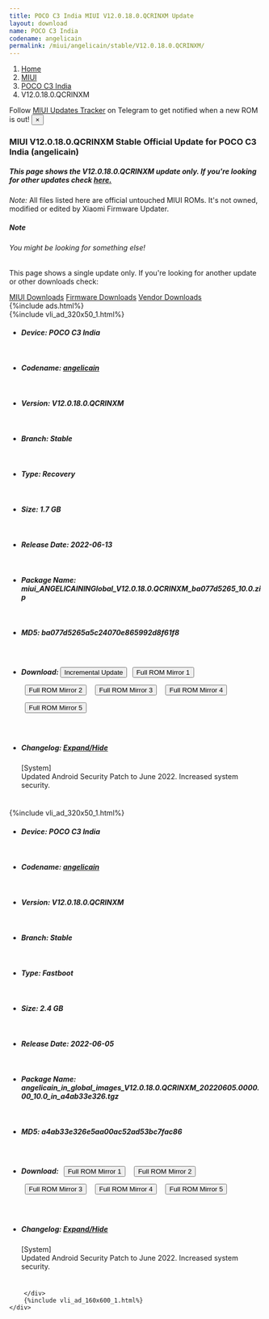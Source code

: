 ```yaml
---
title: POCO C3 India MIUI V12.0.18.0.QCRINXM Update
layout: download
name: POCO C3 India
codename: angelicain
permalink: /miui/angelicain/stable/V12.0.18.0.QCRINXM/
---
```

<nav aria-label="breadcrumb">
    <ol class="breadcrumb">
        <li class="breadcrumb-item"><a href="/">Home</a></li>
        <li class="breadcrumb-item"><a href="/miui/">MIUI</a></li>
        <li class="breadcrumb-item"><a href="/miui/angelicain/">POCO C3 India</a></li>
        <li class="breadcrumb-item active" aria-current="page">V12.0.18.0.QCRINXM</li>
    </ol>
</nav>
<div class="alert alert-primary alert-dismissible fade show" role="alert">
    Follow <a href="https://t.me/MIUIUpdatesTracker" class="alert-link">MIUI Updates Tracker</a> on Telegram to get
    notified when a new ROM is out!
    <button type="button" class="close" data-dismiss="alert" aria-label="Close">
        <span aria-hidden="true">&times;</span>
    </button>
</div>
<div class="col-12 mx-auto">
    <h3 class="title bg-light p-2 rounded">MIUI V12.0.18.0.QCRINXM Stable Official Update for POCO C3 India (angelicain)</h3>
    <h5>This page shows the V12.0.18.0.QCRINXM update only. If you're looking for other updates check
        <a href="/miui/angelicain/">here.</a></h5>
    <p><i>Note: </i>All files listed here are official untouched MIUI ROMs.
        It's not owned, modified or edited by Xiaomi Firmware Updater.</p>
    <div class="card">
        <div class="card-body">
            <h5 class="card-title">Note</h5>
            <h6 class="card-subtitle mb-2 text-muted">You might be looking for something else!</h6>
            <p class="card-text">This page shows a single update only.
                If you're looking for another update or other downloads check:</p>
            <a href="/miui/" class="card-link">MIUI Downloads</a>
            <a href="/firmware/" class="card-link">Firmware Downloads</a>
            <a href="/vendor/" class="card-link">Vendor Downloads</a>
        </div>
    </div>
    {%include ads.html%}
    <div class="row justify-content-center">
        <div class="col-10" id="downloads">
                    <div class="card card-body">
            {%include vli_ad_320x50_1.html%}
            <ul class="list-unstyled">
                <li style="padding-bottom: 10px;">
                    <h5><b>Device: </b>POCO C3 India</h5>
                </li>
                <li style="padding-bottom: 10px;">
                    <h5><b>Codename: </b> <a href="/miui/angelicain/" target="_blank">angelicain</a> </h5>
                </li>
                <li style="padding-bottom: 10px;">
                    <h5><b>Version: </b>V12.0.18.0.QCRINXM</h5>
                </li>
                <li style="padding-bottom: 10px;">
                    <h5><b>Branch: </b>Stable</h5>
                </li>
                <li style="padding-bottom: 10px;">
                    <h5><b>Type: </b>Recovery</h5>
                </li>
                <li style="padding-bottom: 10px;">
                    <h5><b>Size: </b>1.7 GB</h5>
                </li>
                <li style="padding-bottom: 10px;">
                    <h5><b>Release Date: </b>2022-06-13</h5>
                </li>
                <li style="padding-bottom: 10px;">
                    <h5><b>Package Name: </b><span id="filename" class="text-dark">miui_ANGELICAININGlobal_V12.0.18.0.QCRINXM_ba077d5265_10.0.zip</span></h5>
                </li>
                <li style="padding-bottom: 10px;">
                    <h5><b>MD5: </b><span id="md5" class="text-muted">ba077d5265a5c24070e865992d8f61f8</span></h5>
                </li>
                <li style="padding-bottom: 10px;">
                    <h5><b>Download: </b><button type="button" id="incremental_download" class="btn btn-warning" onclick="window.open('https://bigota.d.miui.com/V12.0.18.0.QCRINXM/miui-blockota-angelicain_in_global-V12.0.17.0.QCRINXM-V12.0.18.0.QCRINXM-0149a7a892-10.0.zip', '_blank');"><i class="fa fa-download"></i> Incremental Update</button> <button type="button" id="download" class="btn btn-primary" style="margin: 7px;" onclick="window.open('https://cdn-ota.azureedge.net/V12.0.18.0.QCRINXM/miui_ANGELICAININGlobal_V12.0.18.0.QCRINXM_ba077d5265_10.0.zip', '_blank');"><i class="fa fa-download"></i> Full ROM Mirror 1</button> <button type="button" id="download" class="btn btn-primary" style="margin: 7px;" onclick="window.open('https://bn.d.miui.com/V12.0.18.0.QCRINXM/miui_ANGELICAININGlobal_V12.0.18.0.QCRINXM_ba077d5265_10.0.zip', '_blank');"><i class="fa fa-download"></i> Full ROM Mirror 2</button> <button type="button" id="download" class="btn btn-primary" style="margin: 7px;" onclick="window.open('https://ks3orig.bigota.d.miui.com/V12.0.18.0.QCRINXM/miui_ANGELICAININGlobal_V12.0.18.0.QCRINXM_ba077d5265_10.0.zip', '_blank');"><i class="fa fa-download"></i> Full ROM Mirror 3</button> <button type="button" id="download" class="btn btn-primary" style="margin: 7px;" onclick="window.open('https://airtel.bigota.d.miui.com/V12.0.18.0.QCRINXM/miui_ANGELICAININGlobal_V12.0.18.0.QCRINXM_ba077d5265_10.0.zip', '_blank');"><i class="fa fa-download"></i> Full ROM Mirror 4</button> <button type="button" id="download" class="btn btn-primary" style="margin: 7px;" onclick="window.open('https://hugeota.d.miui.com/V12.0.18.0.QCRINXM/miui_ANGELICAININGlobal_V12.0.18.0.QCRINXM_ba077d5265_10.0.zip', '_blank');"><i class="fa fa-download"></i> Full ROM Mirror 5</button></h5>
                </li>
                <li style="padding-bottom: 10px;">
                    <h5><b>Changelog: </b><a href="#angelicain_1_changelog" data-toggle="collapse" role="button"
                            aria-expanded="false" aria-controls="angelicain_1_changelog"> <i class="fa fa-arrow-down"
                                aria-hidden="true"></i> Expand/Hide</a></h5>
                    <div class="collapse" id="angelicain_1_changelog">
                        <p id="changelog_text">[System]<br>Updated Android Security Patch to June 2022. Increased system security.</p>
                    </div>
                </li>
            </ul>
        </div>
        <div class="card card-body">
            {%include vli_ad_320x50_1.html%}
            <ul class="list-unstyled">
                <li style="padding-bottom: 10px;">
                    <h5><b>Device: </b>POCO C3 India</h5>
                </li>
                <li style="padding-bottom: 10px;">
                    <h5><b>Codename: </b> <a href="/miui/angelicain/" target="_blank">angelicain</a> </h5>
                </li>
                <li style="padding-bottom: 10px;">
                    <h5><b>Version: </b>V12.0.18.0.QCRINXM</h5>
                </li>
                <li style="padding-bottom: 10px;">
                    <h5><b>Branch: </b>Stable</h5>
                </li>
                <li style="padding-bottom: 10px;">
                    <h5><b>Type: </b>Fastboot</h5>
                </li>
                <li style="padding-bottom: 10px;">
                    <h5><b>Size: </b>2.4 GB</h5>
                </li>
                <li style="padding-bottom: 10px;">
                    <h5><b>Release Date: </b>2022-06-05</h5>
                </li>
                <li style="padding-bottom: 10px;">
                    <h5><b>Package Name: </b><span id="filename" class="text-dark">angelicain_in_global_images_V12.0.18.0.QCRINXM_20220605.0000.00_10.0_in_a4ab33e326.tgz</span></h5>
                </li>
                <li style="padding-bottom: 10px;">
                    <h5><b>MD5: </b><span id="md5" class="text-muted">a4ab33e326e5aa00ac52ad53bc7fac86</span></h5>
                </li>
                <li style="padding-bottom: 10px;">
                    <h5><b>Download: </b> <button type="button" id="download" class="btn btn-primary" style="margin: 7px;" onclick="window.open('https://cdn-ota.azureedge.net/V12.0.18.0.QCRINXM/angelicain_in_global_images_V12.0.18.0.QCRINXM_20220605.0000.00_10.0_in_a4ab33e326.tgz', '_blank');"><i class="fa fa-download"></i> Full ROM Mirror 1</button> <button type="button" id="download" class="btn btn-primary" style="margin: 7px;" onclick="window.open('https://bn.d.miui.com/V12.0.18.0.QCRINXM/angelicain_in_global_images_V12.0.18.0.QCRINXM_20220605.0000.00_10.0_in_a4ab33e326.tgz', '_blank');"><i class="fa fa-download"></i> Full ROM Mirror 2</button> <button type="button" id="download" class="btn btn-primary" style="margin: 7px;" onclick="window.open('https://ks3orig.bigota.d.miui.com/V12.0.18.0.QCRINXM/angelicain_in_global_images_V12.0.18.0.QCRINXM_20220605.0000.00_10.0_in_a4ab33e326.tgz', '_blank');"><i class="fa fa-download"></i> Full ROM Mirror 3</button> <button type="button" id="download" class="btn btn-primary" style="margin: 7px;" onclick="window.open('https://airtel.bigota.d.miui.com/V12.0.18.0.QCRINXM/angelicain_in_global_images_V12.0.18.0.QCRINXM_20220605.0000.00_10.0_in_a4ab33e326.tgz', '_blank');"><i class="fa fa-download"></i> Full ROM Mirror 4</button> <button type="button" id="download" class="btn btn-primary" style="margin: 7px;" onclick="window.open('https://hugeota.d.miui.com/V12.0.18.0.QCRINXM/angelicain_in_global_images_V12.0.18.0.QCRINXM_20220605.0000.00_10.0_in_a4ab33e326.tgz', '_blank');"><i class="fa fa-download"></i> Full ROM Mirror 5</button></h5>
                </li>
                <li style="padding-bottom: 10px;">
                    <h5><b>Changelog: </b><a href="#angelicain_2_changelog" data-toggle="collapse" role="button"
                            aria-expanded="false" aria-controls="angelicain_2_changelog"> <i class="fa fa-arrow-down"
                                aria-hidden="true"></i> Expand/Hide</a></h5>
                    <div class="collapse" id="angelicain_2_changelog">
                        <p id="changelog_text">[System]<br>Updated Android Security Patch to June 2022. Increased system security.</p>
                    </div>
                </li>
            </ul>
        </div>

        </div>
        {%include vli_ad_160x600_1.html%}
    </div>
</div>
